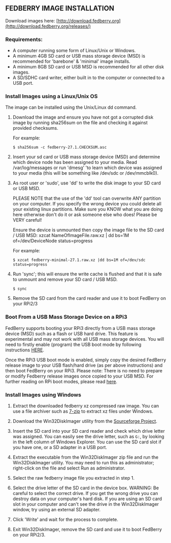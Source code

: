 ## FEDBERRY IMAGE INSTALLATION
Download images here: [http://download.fedberry.org](http://download.fedberry.org/releases/)

### Requirements:
- A computer running some form of Linux/Unix or Windows.
- A minimum 4GB SD card or USB mass storage device (MSD) is recommended for 'barebone' & 'minimal' image installs.
- A minimum 8GB SD card or USB MSD is recommended for all other disk images.
- A SD/SDHC card writer, either built in to the computer or connected to a USB port.


### Install Images using a Linux/Unix OS

The image can be installed using the Unix/Linux dd command.

1.  Download the image and ensure you have not got a corrupted disk image by running sha256sum on the file and checking it against provided checksums.

    For example:
    ```
    $ sha256sum -c fedberry-27.1.CHECKSUM.asc
    ```
2.  Insert your sd card or USB mass storage device (MSD) and determine which device node has been assigned to your media. Read /var/log/messages or run 'dmesg' 'to learn which device was assigned to your media (this will be something like /dev/sdc or /dev/mmcblk0).

3.  As root user or 'sudo', use 'dd' to write the disk image to your SD card or USB MSD.

    PLEASE NOTE that the use of the 'dd' tool can overwrite ANY partition on your computer. If you specify the wrong device you could delete all your existing linux partitions. Make sure you KNOW what you are doing here otherwise don't do it or ask someone else who does! Please be VERY careful!
    
    Ensure the device is unmounted then copy the image file to the SD card / USB MSD: xzcat NameOfImageFile.raw.xz | dd bs=1M of=/dev/DeviceNode status=progress
    
    For example:
    ```
    $ xzcat fedberry-minimal-27.1.raw.xz |dd bs=1M of=/dev/sdc status=progress
    ```
    
4.  Run 'sync'; this will ensure the write cache is flushed and that it is safe to unmount and remove your SD card / USB MSD.
    ```
    $ sync
    ```

5.   Remove the SD card from the card reader and use it to boot FedBerry on your RPi2/3


### Boot From a USB Mass Storage Device on a RPi3
FedBerry supports booting your RPi3 directly from a USB mass storage device (MSD) such as a flash or USB hard drive. This feature is experimental and may not work with all USB mass storage devices. You will need to firstly enable (program) the USB boot mode by following instructions [HERE](https://www.raspberrypi.org/documentation/hardware/raspberrypi/bootmodes/msd.md).

Once the RPi3 USB boot mode is enabled, simply copy the desired FedBerry release image to your USB flash/hard drive (as per above instructions) and then boot FedBerry on your RPi3. Please note: There is no need to prepare or modify Fedberry release images once copied to your USB MSD. For further reading on RPi boot modes, please read [here](https://www.raspberrypi.org/documentation/hardware/raspberrypi/bootmodes/).


### Install Images using Windows

1.  Extract the downloaded fedberry xz compressed raw image. You can use a file archiver such as [7-zip](http://www.7-zip.org) to extract xz files under Windows.

2.  Download the Win32DiskImager utility from the [Sourceforge Project](http://sourceforge.net/projects/win32diskimager/).

3.  Insert the SD card into your SD card reader and check which drive letter was assigned. You can easily see the drive letter, such as ```G:```, by looking in the left column of Windows Explorer. You can use the SD card slot if you have one, or a SD adapter in a USB port.

4.  Extract the executable from the Win32DiskImager zip file and run the Win32DiskImager utility. You may need to run this as administrator; right-click on the file and select Run as administrator.

5.  Select the raw fedberry image file you extracted in step 1.

6.  Select the drive letter of the SD card in the device box. WARNING: Be careful to select the correct drive. If you get the wrong drive you can destroy data on your computer's hard disk. If you are using an SD card slot in your computer and can't see the drive in the Win32DiskImager window, try using an external SD adapter.

7.  Click 'Write' and wait for the process to complete.

8.  Exit Win32DiskImager, remove the SD card and use it to boot FedBerry on your RPi2/3.
